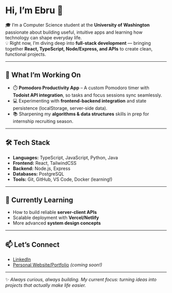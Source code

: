 # Hi, I’m Ebru 👋  

🎓 I’m a Computer Science student at the **University of Washington** passionate about building useful, intuitive apps and learning how technology can shape everyday life.  
💡 Right now, I’m diving deep into **full-stack development** — bringing together **React, TypeScript, Node/Express, and APIs** to create clean, functional projects.  

---

## 🚀 What I’m Working On  
- ⏱️ **Pomodoro Productivity App** – A custom Pomodoro timer with **Todoist API integration**, so tasks and focus sessions sync seamlessly.  
- 💻 Experimenting with **frontend-backend integration** and state persistence (localStorage, server-side data).  
- 📚 Sharpening my **algorithms & data structures** skills in prep for internship recruiting season.  

---

## 🛠️ Tech Stack  
- **Languages:** TypeScript, JavaScript, Python, Java  
- **Frontend:** React, TailwindCSS  
- **Backend:** Node.js, Express  
- **Databases:** PostgreSQL  
- **Tools:** Git, GitHub, VS Code, Docker (learning!)  

---

## 🌱 Currently Learning  
- How to build reliable **server-client APIs**  
- Scalable deployment with **Vercel/Netlify**  
- More advanced **system design concepts**  

---

## 📫 Let’s Connect  
- [LinkedIn](https://www.linkedin.com/in/ebruserce/)  
- [Personal Website/Portfolio](#) *(coming soon!)*  

---

✨ *Always curious, always building. My current focus: turning ideas into projects that actually make life easier.*  
